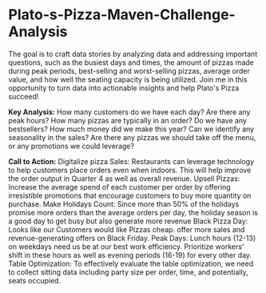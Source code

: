 # Plato-s-Pizza-Maven-Challenge-Analysis
The goal is to craft data stories by analyzing data and addressing important questions, such as the busiest days and times, the amount of pizzas made during peak periods, best-selling and worst-selling pizzas, average order value, and how well the seating capacity is being utilized. Join me in this opportunity to turn data into actionable insights and help Plato's Pizza succeed!

**Key Analysis:**
How many customers do we have each day? Are there any peak hours?
How many pizzas are typically in an order? Do we have any bestsellers?
How much money did we make this year? Can we identify any seasonality in the sales?
Are there any pizzas we should take off the menu, or any promotions we could leverage?

**Call to Action:**
Digitalize pizza Sales: Restaurants can leverage technology to help customers place orders even when indoors. This will help improve the order output in Quarter 4 as well as overall revenue.
Upsell Pizzas: Increase the average spend of each customer per order by offering irresistible promotions that encourage customers to buy more quantity on purchase.
Make Holidays Count: Since more than 50% of the holidays promise more orders than the average orders per day, the holiday season is a good day to get busy but also generate more revenue
Black Pizza Day: Looks like our Customers would like Pizzas cheap. offer more sales and revenue-generating offers on Black Friday.
Peak Days: Lunch hours (12-13) on weekdays need us be at our best work efficiency. Prioritize workers' shift in these hours as well as evening periods (16-19) for every other day.
Table Optimization: To effectively evaluate the table optimization, we need to collect sitting data including party size per order, time, and potentially, seats occupied.
